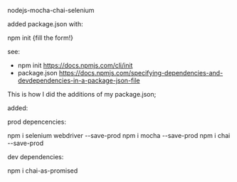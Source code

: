 nodejs-mocha-chai-selenium

added package.json with:

npm init
{fill the form!}

see:
- npm init 
https://docs.npmjs.com/cli/init
- package.json
https://docs.npmjs.com/specifying-dependencies-and-devdependencies-in-a-package-json-file

This is how I did the additions of my package.json;

added:

 prod depencencies:

 npm i selenium webdriver --save-prod
 npm i mocha --save-prod
 npm i chai --save-prod

 dev dependencies:

 npm i chai-as-promised